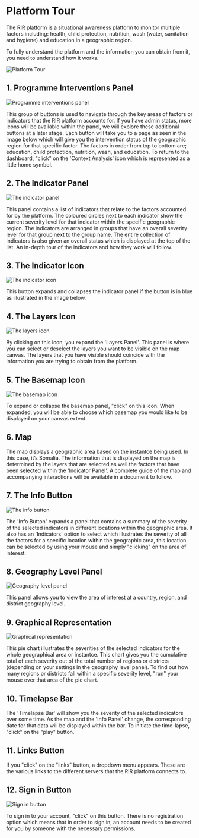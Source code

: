 # Platform Tour

The RIR platform is a situational awareness platform to monitor multiple factors including: health, child protection, nutrition, wash (water, sanitation and hygiene) and education in a geographic region. 

To fully understand the platform and the information you can obtain from it, you need to understand how it works.

![Platform Tour](../assets/screenshots/platform-tour.png "Platform Tour")

## 1. Programme Interventions Panel
![Programme interventions panel](../assets/screenshots/intervention-panel.png "Programme interventions panel")

This group of buttons is used to navigate through the key areas of factors or indicators that the RIR platform accounts for. If you have admin status, more icons will be available within the panel, we will explore these additional buttons at a later stage. Each button will take you to a page as seen in the image below which will give you the intervention status of the geographic region for that specific factor. The factors in order from top to bottom are; education, child protection, nutrition, wash, and education. To return to the dashboard, "click" on the 'Context Analysis' icon which is represented as a little home symbol.

## 2. The Indicator Panel
![The indicator panel](../assets/screenshots/indicator-panel.png "The indicator panel")

This panel contains a list of indicators that relate to the factors accounted for by the platform. The coloured circles next to each indicator show the current severity level for that indicator within the specific geographic region. The indicators are arranged in groups that have an overall severity level for that group next to the group name. The entire collection of indicators is also given an overall status which is displayed at the top of the list. An in-depth tour of the indicators and how they work will follow.

## 3. The Indicator Icon
![The indicator icon](../assets/screenshots/indicator-button.png "The indicator icon")

This button expands and collapses the indicator panel if the button is in blue as illustrated in the image below.
   
## 4. The Layers Icon
![The layers icon](../assets/screenshots/layers-button.png "The layers icon")

By clicking on this icon, you expand the 'Layers Panel'. This panel is where you can select or deselect the layers you want to be visible on the map canvas. The layers that you have visible should coincide with the information you are trying to obtain from the platform.

## 5. The Basemap Icon
![The basemap icon](../assets/screenshots/basemap-button.png "The basemap icon")

To expand or collapse the basemap panel, "click" on this icon. When expanded, you will be able to choose which basemap you would like to be displayed on your canvas extent.

## 6. Map
The map displays a geographic area based on the instantce being used. In this case, it’s Somalia. The information that is displayed on the map is determined by the layers that are selected as well the factors that have been selected within the 'Indicator Panel'. A complete guide of the map and accompanying interactions will be available in a document to follow.
 
## 7. The Info Button
![The info button](../assets/screenshots/info-button.png "The info button")

The 'Info Button' expands a panel that contains a summary of the severity of the selected indicators in different locations within the geographic area. It also has an 'Indicators' option to select which illustrates the severity of all the factors for a specific location within the geographic area, this location can be selected by using your mouse and simply "clicking" on the area of interest.
  
## 8. Geography Level Panel
![Geography level panel](../assets/screenshots/geography-level-panel.png "Geography level panel")

This panel allows you to view the area of interest at a country, region, and district geography level.

## 9. Graphical Representation
![Graphical representation](../assets/screenshots/graphical-representation.png "Graphical representation")

This pie chart illustrates the severities of the selected indicators for the whole geographical area or instantce. This chart gives you the cumulative total of each severity out of the total number of regions or districts (depending on your settings in the geography level panel). To find out how many regions or districts fall within a specific severity level, "run" your mouse over that area of the pie chart.
 
## 10. Timelapse Bar
The 'Timelapse Bar' will show you the severity of the selected indicators over some time. As the map and the 'Info Panel' change, the corresponding date for that data will be displayed within the bar. To initiate the time-lapse, "click" on the "play" button.

## 11. Links Button
If you "click" on the "links" button, a dropdown menu appears. These are the various links to the different servers that the RIR platform connects to.

## 12. Sign in Button
![Sign in button](../assets/screenshots/sign-in.png "Sign in button")

To sign in to your account, "click" on this button. There is no registration option which means that in order to sign in, an account needs to be created for you by someone with the necessary permissions.
